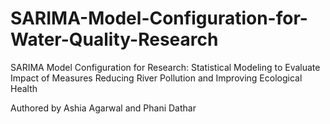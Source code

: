 # SARIMA-Model-Configuration-for-Water-Quality-Research
SARIMA Model Configuration for Research: Statistical Modeling to Evaluate Impact of Measures Reducing River Pollution and Improving Ecological Health

Authored by Ashia Agarwal and Phani Dathar
